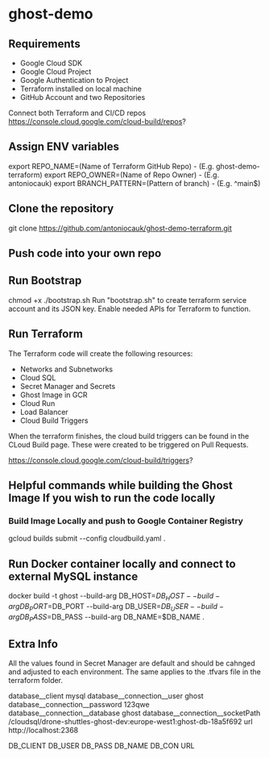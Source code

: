 # ghost-demo

## Requirements
- Google Cloud SDK
- Google Cloud Project
- Google Authentication to Project 
- Terraform installed on local machine
- GitHub Account and two Repositories

Connect both Terraform and CI/CD repos https://console.cloud.google.com/cloud-build/repos?  


## Assign ENV variables
export REPO_NAME=(Name of Terraform GitHub Repo) - (E.g. ghost-demo-terraform)
export REPO_OWNER=(Name of Repo Owner) - (E.g. antoniocauk)
export BRANCH_PATTERN=(Pattern of branch) - (E.g. ^main$)


## Clone the repository
git clone https://github.com/antoniocauk/ghost-demo-terraform.git

## Push code into your own repo

## Run Bootstrap
chmod +x ./bootstrap.sh
Run "bootstrap.sh" to create terraform service account and its JSON key. Enable needed APIs for Terraform to function. 

## Run Terraform
The Terraform code will create the following resources:
- Networks and Subnetworks
- Cloud SQL
- Secret Manager and Secrets
- Ghost Image in GCR
- Cloud Run
- Load Balancer
- Cloud Build Triggers

When the terraform finishes, the cloud build triggers can be found in the CLoud Build page. These were created to be triggered on Pull Requests.

https://console.cloud.google.com/cloud-build/triggers?


## Helpful commands while building the Ghost Image If you wish to run the code locally 
### Build Image Locally and push to Google Container Registry 
gcloud builds submit --config cloudbuild.yaml .

## Run Docker container locally and connect to external MySQL instance
docker build -t ghost --build-arg DB_HOST=$DB_HOST --build-arg DB_PORT=$DB_PORT --build-arg DB_USER=$DB_USER --build-arg DB_PASS=$DB_PASS --build-arg DB_NAME=$DB_NAME .  

## Extra Info
All the values found in Secret Manager are default and should be cahnged and adjusted to each environment. The same applies to the .tfvars file in the terraform folder.






database__client
mysql
database__connection__user
ghost
database__connection__password
123qwe
database__connection__database
ghost
database__connection__socketPath
/cloudsql/drone-shuttles-ghost-dev:europe-west1:ghost-db-18a5f692
url
http://localhost:2368




DB_CLIENT
DB_USER
DB_PASS
DB_NAME
DB_CON
URL